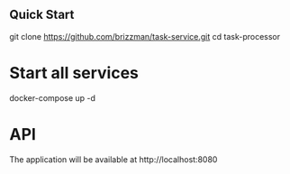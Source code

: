 ## Quick Start

git clone https://github.com/brizzman/task-service.git
cd task-processor 

# Start all services
docker-compose up -d

# API 
The application will be available at http://localhost:8080

